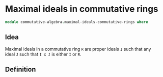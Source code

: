 # Maximal ideals in commutative rings

```agda
module commutative-algebra.maximal-ideals-commutative-rings where
```

## Idea

Maximal ideals in a commutative ring `R` are proper ideals `I` such that any
ideal `J` such that `I ⊆ J` is either `I` or `R`.

## Definition
